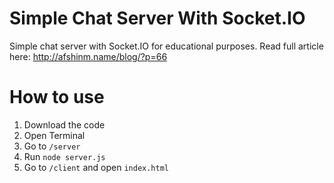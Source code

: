 Simple Chat Server With Socket.IO
=====================

Simple chat server with Socket.IO for educational purposes.
Read full article here: http://afshinm.name/blog/?p=66

How to use
=====================

1) Download the code  
2) Open Terminal  
3) Go to `/server`  
4) Run `node server.js`  
5) Go to `/client` and open `index.html`  